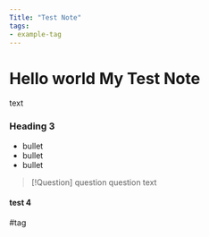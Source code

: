 ```yaml
---
Title: "Test Note"
tags:
- example-tag
---
```

# Hello world My Test Note
text
### Heading 3
- bullet
- bullet
- bullet

>[!Question] question
>question text

#### test 4
#tag

